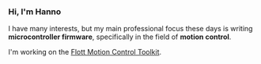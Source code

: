### Hi, I'm Hanno

I have many interests, but my main professional focus these days is writing **microcontroller firmware**, specifically in the field of **motion control**.

I'm working on the [Flott Motion Control Toolkit](https://github.com/flott-motion).

<!--
**hannobraun/hannobraun** is a ✨ _special_ ✨ repository because its `README.md` (this file) appears on your GitHub profile.

Here are some ideas to get you started:

- 🔭 I’m currently working on ...
- 🌱 I’m currently learning ...
- 👯 I’m looking to collaborate on ...
- 🤔 I’m looking for help with ...
- 💬 Ask me about ...
- 📫 How to reach me: ...
- 😄 Pronouns: ...
- ⚡ Fun fact: ...
-->
